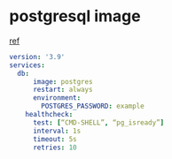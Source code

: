 ---
---

# postgresql image
[ref](https://www.docker.com/blog/how-to-use-the-postgres-docker-official-image/)

```yaml
version: '3.9'
services:
  db:
      image: postgres
      restart: always
      environment:
        POSTGRES_PASSWORD: example
    healthcheck:
      test: [“CMD-SHELL”, “pg_isready”]
      interval: 1s
      timeout: 5s
      retries: 10
```